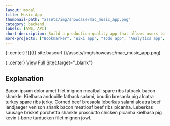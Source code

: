 ```yaml
---
layout: modal
title: Music App
thumbnail-path: "assets/img/showcase/mac_music_app.png"
category: backend
labels: [AWS, API]
short-description: Build a production quality app that allows users to discover new musicians and search local concerts. Curabitur venenatis felis non ipsum fringilla pharetra. Nam at dolor in velit pellentesque pulvinar.
more-projects: ["Bookmarker", "Wiki app", "Todo app", "Analytics app", "Open API", "Kele project"]
---
```


{:.center}
![]({{ site.baseurl }}/assets/img/showcase/mac_music_app.png)

{:.center}
[View Full Site](http://music-app-ghbooth12.herokuapp.com){:target="\_blank"}

## Explanation

Bacon ipsum dolor amet filet mignon meatball spare ribs fatback bacon shankle. Kielbasa andouille fatback salami, boudin bresaola pig alcatra turkey spare ribs jerky. Corned beef bresaola leberkas salami alcatra beef landjaeger venison shank bacon meatloaf beef ribs picanha. Leberkas sausage brisket porchetta shankle prosciutto chicken picanha kielbasa pig kevin t-bone turducken filet mignon jowl.